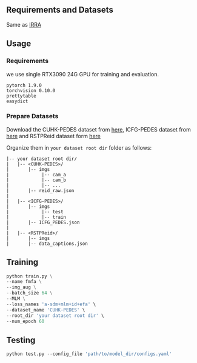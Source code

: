 ## Requirements and Datasets
Same as [IRRA](https://github.com/anosorae/IRRA)

## Usage
### Requirements
we use single RTX3090 24G GPU for training and evaluation. 
```
pytorch 1.9.0
torchvision 0.10.0
prettytable
easydict
```

### Prepare Datasets
Download the CUHK-PEDES dataset from [here](https://github.com/ShuangLI59/Person-Search-with-Natural-Language-Description), ICFG-PEDES dataset from [here](https://github.com/zifyloo/SSAN) and RSTPReid dataset form [here](https://github.com/NjtechCVLab/RSTPReid-Dataset)

Organize them in `your dataset root dir` folder as follows:
```
|-- your dataset root dir/
|   |-- <CUHK-PEDES>/
|       |-- imgs
|            |-- cam_a
|            |-- cam_b
|            |-- ...
|       |-- reid_raw.json
|
|   |-- <ICFG-PEDES>/
|       |-- imgs
|            |-- test
|            |-- train 
|       |-- ICFG_PEDES.json
|
|   |-- <RSTPReid>/
|       |-- imgs
|       |-- data_captions.json
```


## Training

```python
python train.py \
--name fmfa \
--img_aug \
--batch_size 64 \
--MLM \
--loss_names 'a-sdm+mlm+id+efa' \
--dataset_name 'CUHK-PEDES' \
--root_dir 'your dataset root dir' \
--num_epoch 60
```

## Testing

```python
python test.py --config_file 'path/to/model_dir/configs.yaml'
```